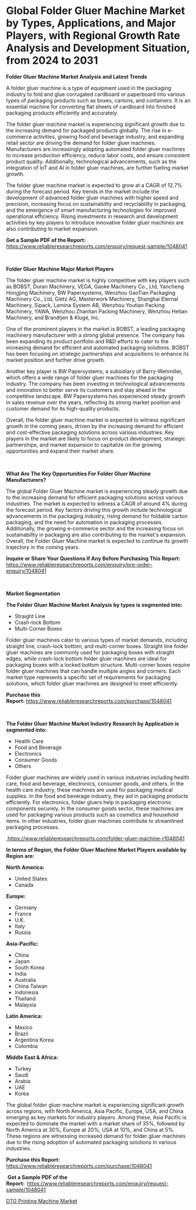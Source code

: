 <p><h1>Global Folder Gluer Machine Market by Types, Applications, and Major Players, with Regional Growth Rate Analysis and Development Situation, from 2024 to 2031</h1></p><p><strong>Folder Gluer Machine Market Analysis and Latest Trends</strong></p>
<p><p>A folder gluer machine is a type of equipment used in the packaging industry to fold and glue corrugated cardboard or paperboard into various types of packaging products such as boxes, cartons, and containers. It is an essential machine for converting flat sheets of cardboard into finished packaging products efficiently and accurately.</p><p>The folder gluer machine market is experiencing significant growth due to the increasing demand for packaged products globally. The rise in e-commerce activities, growing food and beverage industry, and expanding retail sector are driving the demand for folder gluer machines. Manufacturers are increasingly adopting automated folder gluer machines to increase production efficiency, reduce labor costs, and ensure consistent product quality. Additionally, technological advancements, such as the integration of IoT and AI in folder gluer machines, are further fueling market growth.</p><p>The folder gluer machine market is expected to grow at a CAGR of 12.7% during the forecast period. Key trends in the market include the development of advanced folder gluer machines with higher speed and precision, increasing focus on sustainability and recyclability in packaging, and the emergence of smart manufacturing technologies for improved operational efficiency. Rising investments in research and development activities by key players to introduce innovative folder gluer machines are also contributing to market expansion.</p></p>
<p><strong>Get a Sample PDF of the Report:&nbsp;</strong> <a href="https://www.reliableresearchreports.com/enquiry/request-sample/1048041">https://www.reliableresearchreports.com/enquiry/request-sample/1048041</a></p>
<p>&nbsp;</p>
<p><strong>Folder Gluer Machine Major Market Players</strong></p>
<p><p>The folder gluer machine market is highly competitive with key players such as BOBST, Duran Machinery, VEGA, Gaoke Machinery Co., Ltd, Yancheng Hongjing Machinery, BW Papersystems, Wenzhou GaoTian Packaging Machinery Co., Ltd, Gietz AG, Masterwork Machinery, Shanghai Eternal Machinery, Sipack, Lamina System AB, Wenzhou Youtian Packing Machinery, YAWA, Wenzhou Zhantian Packing Machinery, Wenzhou Hetian Machinery, and Brandtjen & Kluge, Inc.</p><p>One of the prominent players in the market is BOBST, a leading packaging machinery manufacturer with a strong global presence. The company has been expanding its product portfolio and R&D efforts to cater to the increasing demand for efficient and automated packaging solutions. BOBST has been focusing on strategic partnerships and acquisitions to enhance its market position and further drive growth.</p><p>Another key player is BW Papersystems, a subsidiary of Barry-Wehmiller, which offers a wide range of folder gluer machines for the packaging industry. The company has been investing in technological advancements and innovation to better serve its customers and stay ahead in the competitive landscape. BW Papersystems has experienced steady growth in sales revenue over the years, reflecting its strong market position and customer demand for its high-quality products.</p><p>Overall, the folder gluer machine market is expected to witness significant growth in the coming years, driven by the increasing demand for efficient and cost-effective packaging solutions across various industries. Key players in the market are likely to focus on product development, strategic partnerships, and market expansion to capitalize on the growing opportunities and expand their market share.</p></p>
<p>&nbsp;</p>
<p><strong>What Are The Key Opportunities For Folder Gluer Machine Manufacturers?</strong></p>
<p><p>The global Folder Gluer Machine market is experiencing steady growth due to the increasing demand for efficient packaging solutions across various industries. The market is expected to witness a CAGR of around 4% during the forecast period. Key factors driving this growth include technological advancements in the packaging industry, rising demand for foldable carton packaging, and the need for automation in packaging processes. Additionally, the growing e-commerce sector and the increasing focus on sustainability in packaging are also contributing to the market's expansion. Overall, the Folder Gluer Machine market is expected to continue its growth trajectory in the coming years.</p></p>
<p><strong>Inquire or Share Your Questions If Any Before Purchasing This Report:</strong> <a href="https://www.reliableresearchreports.com/enquiry/pre-order-enquiry/1048041">https://www.reliableresearchreports.com/enquiry/pre-order-enquiry/1048041</a></p>
<p>&nbsp;</p>
<p><strong>Market Segmentation</strong></p>
<p><strong>The Folder Gluer Machine Market Analysis by types is segmented into:</strong></p>
<p><ul><li>Straight Line</li><li>Crash-lock Bottom</li><li>Multi-Corner Boxes</li></ul></p>
<p><p>Folder gluer machines cater to various types of market demands, including straight line, crash-lock bottom, and multi-corner boxes. Straight line folder gluer machines are commonly used for packaging boxes with straight edges, while crash-lock bottom folder gluer machines are ideal for packaging boxes with a locked bottom structure. Multi-corner boxes require folder gluer machines that can handle multiple angles and corners. Each market type represents a specific set of requirements for packaging solutions, which folder gluer machines are designed to meet efficiently.</p></p>
<p><strong>Purchase this Report:&nbsp;</strong><a href="https://www.reliableresearchreports.com/purchase/1048041">https://www.reliableresearchreports.com/purchase/1048041</a></p>
<p>&nbsp;</p>
<p><strong>The Folder Gluer Machine Market Industry Research by Application is segmented into:</strong></p>
<p><ul><li>Health Care</li><li>Food and Beverage</li><li>Electronics</li><li>Consumer Goods</li><li>Others</li></ul></p>
<p><p>Folder gluer machines are widely used in various industries including health care, food and beverage, electronics, consumer goods, and others. In the health care industry, these machines are used for packaging medical supplies. In the food and beverage industry, they aid in packaging products efficiently. For electronics, folder gluers help in packaging electronic components securely. In the consumer goods sector, these machines are used for packaging various products such as cosmetics and household items. In other industries, folder gluer machines contribute to streamlined packaging processes.</p></p>
<p><a href="https://www.reliableresearchreports.com/folder-gluer-machine-r1048041">&nbsp;https://www.reliableresearchreports.com/folder-gluer-machine-r1048041</a></p>
<p><strong>In terms of Region, the Folder Gluer Machine Market Players available by Region are:</strong></p>
<p>
    <p> <strong> North America: </strong>
        <ul>
            <li>United States</li>
            <li>Canada</li>
        </ul>
        </p> 
    <p> <strong> Europe: </strong>
        <ul>
            <li>Germany</li>
            <li>France</li>
            <li>U.K.</li>
            <li>Italy</li>
            <li>Russia</li>
        </ul>
        </p> 
    <p> <strong> Asia-Pacific: </strong>
        <ul>
            <li>China</li>
            <li>Japan</li>
            <li>South Korea</li>
            <li>India</li>
            <li>Australia</li>
            <li>China Taiwan</li>
            <li>Indonesia</li>
            <li>Thailand</li>
            <li>Malaysia</li>
        </ul>
        </p> 
    <p> <strong> Latin America: </strong>
        <ul>
            <li>Mexico</li>
            <li>Brazil</li>
            <li>Argentina Korea</li>
            <li>Colombia</li>
        </ul>
        </p> 
    <p> <strong> Middle East & Africa: </strong>
        <ul>
            <li>Turkey</li>
            <li>Saudi</li>
            <li>Arabia</li>
            <li>UAE</li>
            <li>Korea</li>
        </ul>
    </p>
    </p>
<p><p>The global folder gluer machine market is experiencing significant growth across regions, with North America, Asia Pacific, Europe, USA, and China emerging as key markets for industry players. Among these, Asia Pacific is expected to dominate the market with a market share of 35%, followed by North America at 30%, Europe at 20%, USA at 10%, and China at 5%. These regions are witnessing increased demand for folder gluer machines due to the rising adoption of automated packaging solutions in various industries.</p></p>
<p><strong>Purchase this Report: </strong><a href="https://www.reliableresearchreports.com/purchase/1048041">https://www.reliableresearchreports.com/purchase/1048041</a></p>
<p>&nbsp;<strong>Get a Sample PDF of the Report:&nbsp;&nbsp;</strong><a href="https://www.reliableresearchreports.com/enquiry/request-sample/1048041">https://www.reliableresearchreports.com/enquiry/request-sample/1048041</a></p>
<p><strong></strong></p>
<p><p><a href="https://three-jumbo-f6d.notion.site/DTG-Printing-Machine-Market-Insight-Market-Trends-Growth-Forecasted-from-2024-TO-2031-1cf09cd8709f43ac890a1df9ff8db7a7">DTG Printing Machine Market</a></p></p>